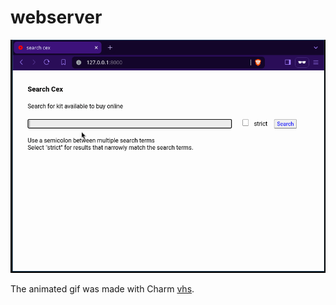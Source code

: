 # webserver

<img width="1000" src="./web.gif" />

The animated gif was made with Charm [vhs](https://github.com/charmbracelet/vhs).
